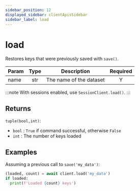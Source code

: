 ```yaml
---
sidebar_position: 12
displayed_sidebar: clientApisSidebar
sidebar_label: load
---
```


# load
Restores keys that were previously saved with `save()`.

|Param|Type|Description|Required|
|--|:-:|--|:-:|
|name|str|The name of the dataset|Y|


:::note
With sessions enabled, use `SessionClient.load()`.
:::


## Returns

`tuple(bool,int)`:
- `bool` : `True` if command successful, otherwise `False`
- `int` : The number of keys loaded


## Examples


Assuming a previous call to `save('my_data')`:
```py
(loaded, count) = await client.load('my_data')
if loaded:
  print(f'Loaded {count} keys')
```
